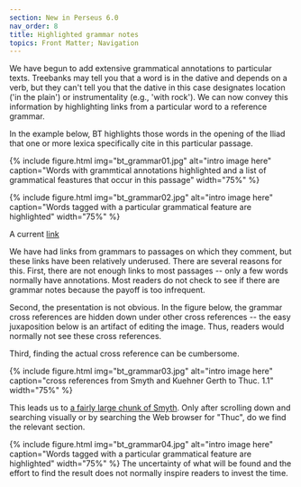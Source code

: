 ```yaml
---
section: New in Perseus 6.0
nav_order: 8
title: Highlighted grammar notes
topics: Front Matter; Navigation
---
```


We have begun to add extensive grammatical annotations to particular texts. Treebanks may tell you that a word is in the dative and depends on a verb, but they can't tell you that the dative in this case
designates location ('in the plain') or instrumentality (e.g., 'with rock'). We can now convey this information by highlighting links from a particular word to
a reference grammar.

In the example below, BT highlights those words in the opening of the Iliad that one or more lexica specifically cite in this particular passage.


{% include figure.html img="bt_grammar01.jpg" alt="intro image here" caption="Words with grammtical annotations highlighted and a list of grammatical feastures that occur in this passage" width="75%" %}

{% include figure.html img="bt_grammar02.jpg" alt="intro image here" caption="Words tagged with a particular grammatical feature are highlighted" width="75%" %}



A current [link](https://beyond-translation-dev.perseus.org/reader/urn:cts:greekLit:tlg0012.tlg001.perseus-grc2:1.1-1.7?mode=dictionary-entries)

We have had links from grammars to passages on which they comment, but these links have been relatively underused. There are several reasons for this. 
First, there are not enough links to most passages -- only a few words normally have annotations. Most readers do not check to see if there are grammar notes because the payoff is too infrequent.

Second, the presentation is not obvious. In the figure below, the grammar cross references are hidden down under other cross references -- the easy juxaposition below is an artifact of editing the image. Thus, readers would normally not see these cross references.

Third, finding the actual cross reference can be cumbersome.

{% include figure.html img="bt_grammar03.jpg" alt="intro image here" caption="cross references from Smyth and Kuehner Gerth to Thuc. 1.1" width="75%" %}

This leads us to [a fairly large chunk of Smyth]([url](http://www.perseus.tufts.edu/hopper/text?doc=Perseus:text:1999.04.0007:part=4:chapter=40)). Only after scrolling down and searching visually or by searching the Web browser for "Thuc", do we find the relevant section.

{% include figure.html img="bt_grammar04.jpg" alt="intro image here" caption="Words tagged with a particular grammatical feature are highlighted" width="75%" %}
The uncertainty of what will be found and the effort to find the result does not normally inspire readers to invest the time.
